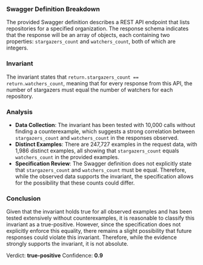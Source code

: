 ### Swagger Definition Breakdown
The provided Swagger definition describes a REST API endpoint that lists repositories for a specified organization. The response schema indicates that the response will be an array of objects, each containing two properties: `stargazers_count` and `watchers_count`, both of which are integers.

### Invariant
The invariant states that `return.stargazers_count == return.watchers_count`, meaning that for every response from this API, the number of stargazers must equal the number of watchers for each repository.

### Analysis
- **Data Collection**: The invariant has been tested with 10,000 calls without finding a counterexample, which suggests a strong correlation between `stargazers_count` and `watchers_count` in the responses observed.
- **Distinct Examples**: There are 247,727 examples in the request data, with 1,986 distinct examples, all showing that `stargazers_count` equals `watchers_count` in the provided examples.
- **Specification Review**: The Swagger definition does not explicitly state that `stargazers_count` and `watchers_count` must be equal. Therefore, while the observed data supports the invariant, the specification allows for the possibility that these counts could differ.

### Conclusion
Given that the invariant holds true for all observed examples and has been tested extensively without counterexamples, it is reasonable to classify this invariant as a true-positive. However, since the specification does not explicitly enforce this equality, there remains a slight possibility that future responses could violate this invariant. Therefore, while the evidence strongly supports the invariant, it is not absolute. 

Verdict: **true-positive**
Confidence: **0.9**
